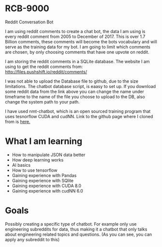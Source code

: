 # RCB-9000
Reddit Conversation Bot

I am using reddit comments to create a chat bot, the data I am using is every reddit comment from 2005 to December of 2017.
This is over 1.7 Billion comments, these comments will become the bots vocabulary and will serve as the training data for my bot. I am going to limit which comments are chosen, by only choosing comments that have one upvote on reddit. 

I am storing the reddit comments in a SQLite database.
The website I am using to get the reddit comments from: http://files.pushshift.io/reddit/comments/

I was not able to upload the Database file to github, due to the size limitations. The chatbot database script, is eaasy to set up. If you download some reddit data from the link above you can change the name under timeframe to the name of the file you choose to upload to the DB, also change the system path to your path.

I have used nmt-chatbot, which is an open sourced training program that uses tesnorflow CUDA and cudNN. Link to the github page where I cloned from is [here.](https://github.com/daniel-kukiela)

# What I am learning
* How to manipulate JSON data better
* How deep learning works
* AI basics 
* How to use tensorflow
* Gaining experience with Pandas
* Gaining experience with SQlite 
* Gaining experience with CUDA 8.0
* Gaining experience with cudNN 6.0

# Goals
Possibly creating a specific type of chatbot. For example only use engineering subreddits for data, thus making it a chatbot that only talks about engineering related topics and questions. (As you can see, you can apply any subreddit to this)
